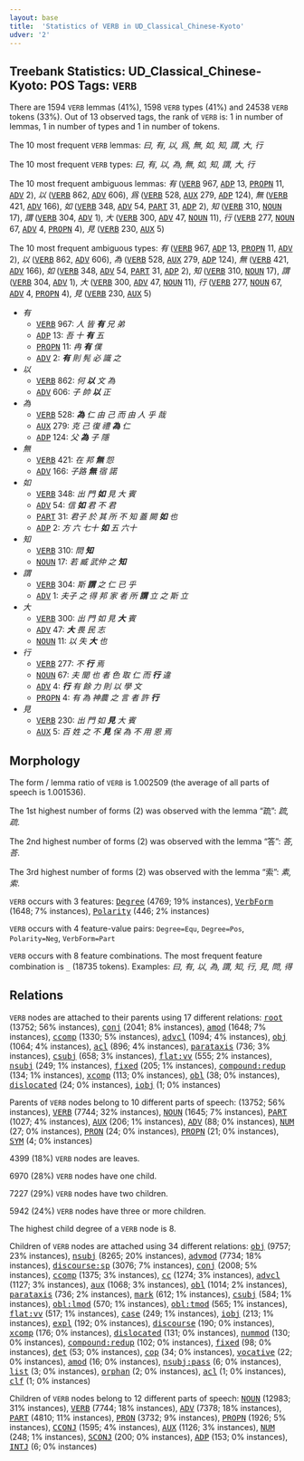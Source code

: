 ```yaml
---
layout: base
title:  'Statistics of VERB in UD_Classical_Chinese-Kyoto'
udver: '2'
---
```


## Treebank Statistics: UD_Classical_Chinese-Kyoto: POS Tags: `VERB`

There are 1594 `VERB` lemmas (41%), 1598 `VERB` types (41%) and 24538 `VERB` tokens (33%).
Out of 13 observed tags, the rank of `VERB` is: 1 in number of lemmas, 1 in number of types and 1 in number of tokens.

The 10 most frequent `VERB` lemmas: <em>曰, 有, 以, 爲, 無, 如, 知, 謂, 大, 行</em>

The 10 most frequent `VERB` types:  <em>曰, 有, 以, 為, 無, 如, 知, 謂, 大, 行</em>

The 10 most frequent ambiguous lemmas: <em>有</em> (<tt><a href="lzh_kyoto-pos-VERB.html">VERB</a></tt> 967, <tt><a href="lzh_kyoto-pos-ADP.html">ADP</a></tt> 13, <tt><a href="lzh_kyoto-pos-PROPN.html">PROPN</a></tt> 11, <tt><a href="lzh_kyoto-pos-ADV.html">ADV</a></tt> 2), <em>以</em> (<tt><a href="lzh_kyoto-pos-VERB.html">VERB</a></tt> 862, <tt><a href="lzh_kyoto-pos-ADV.html">ADV</a></tt> 606), <em>爲</em> (<tt><a href="lzh_kyoto-pos-VERB.html">VERB</a></tt> 528, <tt><a href="lzh_kyoto-pos-AUX.html">AUX</a></tt> 279, <tt><a href="lzh_kyoto-pos-ADP.html">ADP</a></tt> 124), <em>無</em> (<tt><a href="lzh_kyoto-pos-VERB.html">VERB</a></tt> 421, <tt><a href="lzh_kyoto-pos-ADV.html">ADV</a></tt> 166), <em>如</em> (<tt><a href="lzh_kyoto-pos-VERB.html">VERB</a></tt> 348, <tt><a href="lzh_kyoto-pos-ADV.html">ADV</a></tt> 54, <tt><a href="lzh_kyoto-pos-PART.html">PART</a></tt> 31, <tt><a href="lzh_kyoto-pos-ADP.html">ADP</a></tt> 2), <em>知</em> (<tt><a href="lzh_kyoto-pos-VERB.html">VERB</a></tt> 310, <tt><a href="lzh_kyoto-pos-NOUN.html">NOUN</a></tt> 17), <em>謂</em> (<tt><a href="lzh_kyoto-pos-VERB.html">VERB</a></tt> 304, <tt><a href="lzh_kyoto-pos-ADV.html">ADV</a></tt> 1), <em>大</em> (<tt><a href="lzh_kyoto-pos-VERB.html">VERB</a></tt> 300, <tt><a href="lzh_kyoto-pos-ADV.html">ADV</a></tt> 47, <tt><a href="lzh_kyoto-pos-NOUN.html">NOUN</a></tt> 11), <em>行</em> (<tt><a href="lzh_kyoto-pos-VERB.html">VERB</a></tt> 277, <tt><a href="lzh_kyoto-pos-NOUN.html">NOUN</a></tt> 67, <tt><a href="lzh_kyoto-pos-ADV.html">ADV</a></tt> 4, <tt><a href="lzh_kyoto-pos-PROPN.html">PROPN</a></tt> 4), <em>見</em> (<tt><a href="lzh_kyoto-pos-VERB.html">VERB</a></tt> 230, <tt><a href="lzh_kyoto-pos-AUX.html">AUX</a></tt> 5)

The 10 most frequent ambiguous types:  <em>有</em> (<tt><a href="lzh_kyoto-pos-VERB.html">VERB</a></tt> 967, <tt><a href="lzh_kyoto-pos-ADP.html">ADP</a></tt> 13, <tt><a href="lzh_kyoto-pos-PROPN.html">PROPN</a></tt> 11, <tt><a href="lzh_kyoto-pos-ADV.html">ADV</a></tt> 2), <em>以</em> (<tt><a href="lzh_kyoto-pos-VERB.html">VERB</a></tt> 862, <tt><a href="lzh_kyoto-pos-ADV.html">ADV</a></tt> 606), <em>為</em> (<tt><a href="lzh_kyoto-pos-VERB.html">VERB</a></tt> 528, <tt><a href="lzh_kyoto-pos-AUX.html">AUX</a></tt> 279, <tt><a href="lzh_kyoto-pos-ADP.html">ADP</a></tt> 124), <em>無</em> (<tt><a href="lzh_kyoto-pos-VERB.html">VERB</a></tt> 421, <tt><a href="lzh_kyoto-pos-ADV.html">ADV</a></tt> 166), <em>如</em> (<tt><a href="lzh_kyoto-pos-VERB.html">VERB</a></tt> 348, <tt><a href="lzh_kyoto-pos-ADV.html">ADV</a></tt> 54, <tt><a href="lzh_kyoto-pos-PART.html">PART</a></tt> 31, <tt><a href="lzh_kyoto-pos-ADP.html">ADP</a></tt> 2), <em>知</em> (<tt><a href="lzh_kyoto-pos-VERB.html">VERB</a></tt> 310, <tt><a href="lzh_kyoto-pos-NOUN.html">NOUN</a></tt> 17), <em>謂</em> (<tt><a href="lzh_kyoto-pos-VERB.html">VERB</a></tt> 304, <tt><a href="lzh_kyoto-pos-ADV.html">ADV</a></tt> 1), <em>大</em> (<tt><a href="lzh_kyoto-pos-VERB.html">VERB</a></tt> 300, <tt><a href="lzh_kyoto-pos-ADV.html">ADV</a></tt> 47, <tt><a href="lzh_kyoto-pos-NOUN.html">NOUN</a></tt> 11), <em>行</em> (<tt><a href="lzh_kyoto-pos-VERB.html">VERB</a></tt> 277, <tt><a href="lzh_kyoto-pos-NOUN.html">NOUN</a></tt> 67, <tt><a href="lzh_kyoto-pos-ADV.html">ADV</a></tt> 4, <tt><a href="lzh_kyoto-pos-PROPN.html">PROPN</a></tt> 4), <em>見</em> (<tt><a href="lzh_kyoto-pos-VERB.html">VERB</a></tt> 230, <tt><a href="lzh_kyoto-pos-AUX.html">AUX</a></tt> 5)


* <em>有</em>
  * <tt><a href="lzh_kyoto-pos-VERB.html">VERB</a></tt> 967: <em>人 皆 <b>有</b> 兄 弟</em>
  * <tt><a href="lzh_kyoto-pos-ADP.html">ADP</a></tt> 13: <em>吾 十 <b>有</b> 五</em>
  * <tt><a href="lzh_kyoto-pos-PROPN.html">PROPN</a></tt> 11: <em>冉 <b>有</b> 僕</em>
  * <tt><a href="lzh_kyoto-pos-ADV.html">ADV</a></tt> 2: <em><b>有</b> 則 髡 必 識 之</em>
* <em>以</em>
  * <tt><a href="lzh_kyoto-pos-VERB.html">VERB</a></tt> 862: <em>何 <b>以</b> 文 為</em>
  * <tt><a href="lzh_kyoto-pos-ADV.html">ADV</a></tt> 606: <em>子 帥 <b>以</b> 正</em>
* <em>為</em>
  * <tt><a href="lzh_kyoto-pos-VERB.html">VERB</a></tt> 528: <em><b>為</b> 仁 由 己 而 由 人 乎 哉</em>
  * <tt><a href="lzh_kyoto-pos-AUX.html">AUX</a></tt> 279: <em>克 己 復 禮 <b>為</b> 仁</em>
  * <tt><a href="lzh_kyoto-pos-ADP.html">ADP</a></tt> 124: <em>父 <b>為</b> 子 隱</em>
* <em>無</em>
  * <tt><a href="lzh_kyoto-pos-VERB.html">VERB</a></tt> 421: <em>在 邦 <b>無</b> 怨</em>
  * <tt><a href="lzh_kyoto-pos-ADV.html">ADV</a></tt> 166: <em>子路 <b>無</b> 宿 諾</em>
* <em>如</em>
  * <tt><a href="lzh_kyoto-pos-VERB.html">VERB</a></tt> 348: <em>出 門 <b>如</b> 見 大 賓</em>
  * <tt><a href="lzh_kyoto-pos-ADV.html">ADV</a></tt> 54: <em>信 <b>如</b> 君 不 君</em>
  * <tt><a href="lzh_kyoto-pos-PART.html">PART</a></tt> 31: <em>君子 於 其 所 不 知 蓋 闕 <b>如</b> 也</em>
  * <tt><a href="lzh_kyoto-pos-ADP.html">ADP</a></tt> 2: <em>方 六 七十 <b>如</b> 五 六十</em>
* <em>知</em>
  * <tt><a href="lzh_kyoto-pos-VERB.html">VERB</a></tt> 310: <em>問 <b>知</b></em>
  * <tt><a href="lzh_kyoto-pos-NOUN.html">NOUN</a></tt> 17: <em>若 臧 武仲 之 <b>知</b></em>
* <em>謂</em>
  * <tt><a href="lzh_kyoto-pos-VERB.html">VERB</a></tt> 304: <em>斯 <b>謂</b> 之 仁 已 乎</em>
  * <tt><a href="lzh_kyoto-pos-ADV.html">ADV</a></tt> 1: <em>夫子 之 得 邦 家 者 所 <b>謂</b> 立 之 斯 立</em>
* <em>大</em>
  * <tt><a href="lzh_kyoto-pos-VERB.html">VERB</a></tt> 300: <em>出 門 如 見 <b>大</b> 賓</em>
  * <tt><a href="lzh_kyoto-pos-ADV.html">ADV</a></tt> 47: <em><b>大</b> 畏 民 志</em>
  * <tt><a href="lzh_kyoto-pos-NOUN.html">NOUN</a></tt> 11: <em>以 失 <b>大</b> 也</em>
* <em>行</em>
  * <tt><a href="lzh_kyoto-pos-VERB.html">VERB</a></tt> 277: <em>不 <b>行</b> 焉</em>
  * <tt><a href="lzh_kyoto-pos-NOUN.html">NOUN</a></tt> 67: <em>夫 聞 也 者 色 取 仁 而 <b>行</b> 違</em>
  * <tt><a href="lzh_kyoto-pos-ADV.html">ADV</a></tt> 4: <em><b>行</b> 有 餘 力 則 以 學 文</em>
  * <tt><a href="lzh_kyoto-pos-PROPN.html">PROPN</a></tt> 4: <em>有 為 神農 之 言 者 許 <b>行</b></em>
* <em>見</em>
  * <tt><a href="lzh_kyoto-pos-VERB.html">VERB</a></tt> 230: <em>出 門 如 <b>見</b> 大 賓</em>
  * <tt><a href="lzh_kyoto-pos-AUX.html">AUX</a></tt> 5: <em>百 姓 之 不 <b>見</b> 保 為 不 用 恩 焉</em>

## Morphology

The form / lemma ratio of `VERB` is 1.002509 (the average of all parts of speech is 1.001536).

The 1st highest number of forms (2) was observed with the lemma “疏”: <em>䟽, 疏</em>.

The 2nd highest number of forms (2) was observed with the lemma “答”: <em>答, 荅</em>.

The 3rd highest number of forms (2) was observed with the lemma “索”: <em>素, 索</em>.

`VERB` occurs with 3 features: <tt><a href="lzh_kyoto-feat-Degree.html">Degree</a></tt> (4769; 19% instances), <tt><a href="lzh_kyoto-feat-VerbForm.html">VerbForm</a></tt> (1648; 7% instances), <tt><a href="lzh_kyoto-feat-Polarity.html">Polarity</a></tt> (446; 2% instances)

`VERB` occurs with 4 feature-value pairs: `Degree=Equ`, `Degree=Pos`, `Polarity=Neg`, `VerbForm=Part`

`VERB` occurs with 8 feature combinations.
The most frequent feature combination is `_` (18735 tokens).
Examples: <em>曰, 有, 以, 為, 謂, 知, 行, 見, 問, 得</em>


## Relations

`VERB` nodes are attached to their parents using 17 different relations: <tt><a href="lzh_kyoto-dep-root.html">root</a></tt> (13752; 56% instances), <tt><a href="lzh_kyoto-dep-conj.html">conj</a></tt> (2041; 8% instances), <tt><a href="lzh_kyoto-dep-amod.html">amod</a></tt> (1648; 7% instances), <tt><a href="lzh_kyoto-dep-ccomp.html">ccomp</a></tt> (1330; 5% instances), <tt><a href="lzh_kyoto-dep-advcl.html">advcl</a></tt> (1094; 4% instances), <tt><a href="lzh_kyoto-dep-obj.html">obj</a></tt> (1064; 4% instances), <tt><a href="lzh_kyoto-dep-acl.html">acl</a></tt> (896; 4% instances), <tt><a href="lzh_kyoto-dep-parataxis.html">parataxis</a></tt> (736; 3% instances), <tt><a href="lzh_kyoto-dep-csubj.html">csubj</a></tt> (658; 3% instances), <tt><a href="lzh_kyoto-dep-flat-vv.html">flat:vv</a></tt> (555; 2% instances), <tt><a href="lzh_kyoto-dep-nsubj.html">nsubj</a></tt> (249; 1% instances), <tt><a href="lzh_kyoto-dep-fixed.html">fixed</a></tt> (205; 1% instances), <tt><a href="lzh_kyoto-dep-compound-redup.html">compound:redup</a></tt> (134; 1% instances), <tt><a href="lzh_kyoto-dep-xcomp.html">xcomp</a></tt> (113; 0% instances), <tt><a href="lzh_kyoto-dep-obl.html">obl</a></tt> (38; 0% instances), <tt><a href="lzh_kyoto-dep-dislocated.html">dislocated</a></tt> (24; 0% instances), <tt><a href="lzh_kyoto-dep-iobj.html">iobj</a></tt> (1; 0% instances)

Parents of `VERB` nodes belong to 10 different parts of speech:  (13752; 56% instances), <tt><a href="lzh_kyoto-pos-VERB.html">VERB</a></tt> (7744; 32% instances), <tt><a href="lzh_kyoto-pos-NOUN.html">NOUN</a></tt> (1645; 7% instances), <tt><a href="lzh_kyoto-pos-PART.html">PART</a></tt> (1027; 4% instances), <tt><a href="lzh_kyoto-pos-AUX.html">AUX</a></tt> (206; 1% instances), <tt><a href="lzh_kyoto-pos-ADV.html">ADV</a></tt> (88; 0% instances), <tt><a href="lzh_kyoto-pos-NUM.html">NUM</a></tt> (27; 0% instances), <tt><a href="lzh_kyoto-pos-PRON.html">PRON</a></tt> (24; 0% instances), <tt><a href="lzh_kyoto-pos-PROPN.html">PROPN</a></tt> (21; 0% instances), <tt><a href="lzh_kyoto-pos-SYM.html">SYM</a></tt> (4; 0% instances)

4399 (18%) `VERB` nodes are leaves.

6970 (28%) `VERB` nodes have one child.

7227 (29%) `VERB` nodes have two children.

5942 (24%) `VERB` nodes have three or more children.

The highest child degree of a `VERB` node is 8.

Children of `VERB` nodes are attached using 34 different relations: <tt><a href="lzh_kyoto-dep-obj.html">obj</a></tt> (9757; 23% instances), <tt><a href="lzh_kyoto-dep-nsubj.html">nsubj</a></tt> (8265; 20% instances), <tt><a href="lzh_kyoto-dep-advmod.html">advmod</a></tt> (7734; 18% instances), <tt><a href="lzh_kyoto-dep-discourse-sp.html">discourse:sp</a></tt> (3076; 7% instances), <tt><a href="lzh_kyoto-dep-conj.html">conj</a></tt> (2008; 5% instances), <tt><a href="lzh_kyoto-dep-ccomp.html">ccomp</a></tt> (1375; 3% instances), <tt><a href="lzh_kyoto-dep-cc.html">cc</a></tt> (1274; 3% instances), <tt><a href="lzh_kyoto-dep-advcl.html">advcl</a></tt> (1127; 3% instances), <tt><a href="lzh_kyoto-dep-aux.html">aux</a></tt> (1068; 3% instances), <tt><a href="lzh_kyoto-dep-obl.html">obl</a></tt> (1014; 2% instances), <tt><a href="lzh_kyoto-dep-parataxis.html">parataxis</a></tt> (736; 2% instances), <tt><a href="lzh_kyoto-dep-mark.html">mark</a></tt> (612; 1% instances), <tt><a href="lzh_kyoto-dep-csubj.html">csubj</a></tt> (584; 1% instances), <tt><a href="lzh_kyoto-dep-obl-lmod.html">obl:lmod</a></tt> (570; 1% instances), <tt><a href="lzh_kyoto-dep-obl-tmod.html">obl:tmod</a></tt> (565; 1% instances), <tt><a href="lzh_kyoto-dep-flat-vv.html">flat:vv</a></tt> (517; 1% instances), <tt><a href="lzh_kyoto-dep-case.html">case</a></tt> (249; 1% instances), <tt><a href="lzh_kyoto-dep-iobj.html">iobj</a></tt> (213; 1% instances), <tt><a href="lzh_kyoto-dep-expl.html">expl</a></tt> (192; 0% instances), <tt><a href="lzh_kyoto-dep-discourse.html">discourse</a></tt> (190; 0% instances), <tt><a href="lzh_kyoto-dep-xcomp.html">xcomp</a></tt> (176; 0% instances), <tt><a href="lzh_kyoto-dep-dislocated.html">dislocated</a></tt> (131; 0% instances), <tt><a href="lzh_kyoto-dep-nummod.html">nummod</a></tt> (130; 0% instances), <tt><a href="lzh_kyoto-dep-compound-redup.html">compound:redup</a></tt> (102; 0% instances), <tt><a href="lzh_kyoto-dep-fixed.html">fixed</a></tt> (98; 0% instances), <tt><a href="lzh_kyoto-dep-det.html">det</a></tt> (53; 0% instances), <tt><a href="lzh_kyoto-dep-cop.html">cop</a></tt> (34; 0% instances), <tt><a href="lzh_kyoto-dep-vocative.html">vocative</a></tt> (22; 0% instances), <tt><a href="lzh_kyoto-dep-amod.html">amod</a></tt> (16; 0% instances), <tt><a href="lzh_kyoto-dep-nsubj-pass.html">nsubj:pass</a></tt> (6; 0% instances), <tt><a href="lzh_kyoto-dep-list.html">list</a></tt> (3; 0% instances), <tt><a href="lzh_kyoto-dep-orphan.html">orphan</a></tt> (2; 0% instances), <tt><a href="lzh_kyoto-dep-acl.html">acl</a></tt> (1; 0% instances), <tt><a href="lzh_kyoto-dep-clf.html">clf</a></tt> (1; 0% instances)

Children of `VERB` nodes belong to 12 different parts of speech: <tt><a href="lzh_kyoto-pos-NOUN.html">NOUN</a></tt> (12983; 31% instances), <tt><a href="lzh_kyoto-pos-VERB.html">VERB</a></tt> (7744; 18% instances), <tt><a href="lzh_kyoto-pos-ADV.html">ADV</a></tt> (7378; 18% instances), <tt><a href="lzh_kyoto-pos-PART.html">PART</a></tt> (4810; 11% instances), <tt><a href="lzh_kyoto-pos-PRON.html">PRON</a></tt> (3732; 9% instances), <tt><a href="lzh_kyoto-pos-PROPN.html">PROPN</a></tt> (1926; 5% instances), <tt><a href="lzh_kyoto-pos-CCONJ.html">CCONJ</a></tt> (1595; 4% instances), <tt><a href="lzh_kyoto-pos-AUX.html">AUX</a></tt> (1126; 3% instances), <tt><a href="lzh_kyoto-pos-NUM.html">NUM</a></tt> (248; 1% instances), <tt><a href="lzh_kyoto-pos-SCONJ.html">SCONJ</a></tt> (200; 0% instances), <tt><a href="lzh_kyoto-pos-ADP.html">ADP</a></tt> (153; 0% instances), <tt><a href="lzh_kyoto-pos-INTJ.html">INTJ</a></tt> (6; 0% instances)

